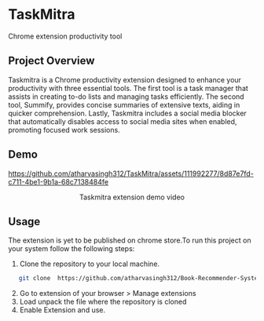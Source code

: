 # TaskMitra
Chrome extension productivity tool

## Project Overview

Taskmitra is a Chrome productivity extension designed to enhance your productivity with three essential tools. The first tool is a task manager that assists in creating to-do lists and managing tasks efficiently. The second tool, Summify, provides concise summaries of extensive texts, aiding in quicker comprehension. Lastly, Taskmitra includes a social media blocker that automatically disables access to social media sites when enabled, promoting focused work sessions.

## Demo

https://github.com/atharvasingh312/TaskMitra/assets/111992277/8d87e7fd-c711-4be1-9b1a-68c7138484fe

<center><bold>Taskmitra extension demo video</bold></center>

## Usage

The extension is yet to be published on chrome store.To run this project on your system follow the following steps:

1. Clone the repository to your local machine.
```bash
   git clone  https://github.com/atharvasingh312/Book-Recommender-System.git
```

2. Go to extension of your browser > Manage extensions
3. Load unpack the file where the repository is cloned
4. Enable Extension and use.
